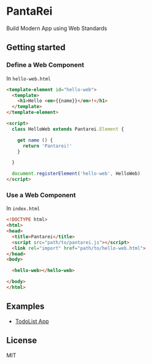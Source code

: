 # PantaRei

Build Modern App using Web Standards

## Getting started

### Define a Web Component

In `hello-web.html`

```html
<template-element id="hello-web">
  <template>
    <h1>Hello <em>{{name}}</em>!</h1>
  </template>
</template-element>

<script>
  class HelloWeb extends Pantarei.Element {

    get name () {
      return 'Pantarei!'
    }

  }

  document.registerElement('hello-web', HelloWeb)
</script>
```

### Use a Web Component

In `index.html`

```html
<!DOCTYPE html>
<html>
<head>
  <title>Pantarei</title>
  <script src="path/to/pantarei.js"></script>
  <link rel="import" href="path/to/hello-web.html">
</head>
<body>

  <hello-web></hello-web>

</body>
</html>
```

## Examples

- [TodoList App](http://pantareijs.github.io/pantarei-app-todos)

## License

MIT